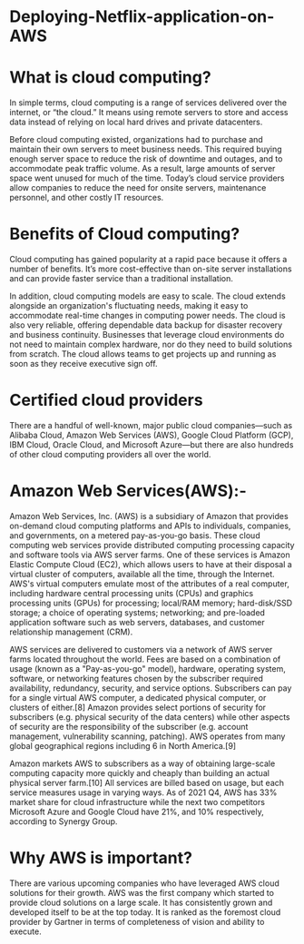 # Deploying-Netflix-application-on-AWS
# What is cloud computing?
In simple terms, cloud computing is a range of services delivered over the internet, or “the cloud.” It means using remote servers to store and access data instead of relying on local hard drives and private datacenters.

Before cloud computing existed, organizations had to purchase and maintain their own servers to meet business needs. This required buying enough server space to reduce the risk of downtime and outages, and to accommodate peak traffic volume. As a result, large amounts of server space went unused for much of the time. Today’s cloud service providers allow companies to reduce the need for onsite servers, maintenance personnel, and other costly IT resources.
# Benefits of Cloud computing?
Cloud computing has gained popularity at a rapid pace because it offers a number of benefits. It’s more cost-effective than on-site server installations and can provide faster service than a traditional installation.

In addition, cloud computing models are easy to scale. The cloud extends alongside an organization's fluctuating needs, making it easy to accommodate real-time changes in computing power needs. The cloud is also very reliable, offering dependable data backup for disaster recovery and business continuity. Businesses that leverage cloud environments do not need to maintain complex hardware, nor do they need to build solutions from scratch. The cloud allows teams to get projects up and running as soon as they receive executive sign off.
# Certified cloud providers
There are a handful of well-known, major public cloud companies—such as Alibaba Cloud, Amazon Web Services (AWS), Google Cloud Platform (GCP), IBM Cloud, Oracle Cloud, and Microsoft Azure—but there are also hundreds of other cloud computing providers all over the world.
# Amazon Web Services(AWS):-
Amazon Web Services, Inc. (AWS) is a subsidiary of Amazon that provides on-demand cloud computing platforms and APIs to individuals, companies, and governments, on a metered pay-as-you-go basis. These cloud computing web services provide distributed computing processing capacity and software tools via AWS server farms. One of these services is Amazon Elastic Compute Cloud (EC2), which allows users to have at their disposal a virtual cluster of computers, available all the time, through the Internet. AWS's virtual computers emulate most of the attributes of a real computer, including hardware central processing units (CPUs) and graphics processing units (GPUs) for processing; local/RAM memory; hard-disk/SSD storage; a choice of operating systems; networking; and pre-loaded application software such as web servers, databases, and customer relationship management (CRM).

AWS services are delivered to customers via a network of AWS server farms located throughout the world. Fees are based on a combination of usage (known as a "Pay-as-you-go" model), hardware, operating system, software, or networking features chosen by the subscriber required availability, redundancy, security, and service options. Subscribers can pay for a single virtual AWS computer, a dedicated physical computer, or clusters of either.[8] Amazon provides select portions of security for subscribers (e.g. physical security of the data centers) while other aspects of security are the responsibility of the subscriber (e.g. account management, vulnerability scanning, patching). AWS operates from many global geographical regions including 6 in North America.[9]

Amazon markets AWS to subscribers as a way of obtaining large-scale computing capacity more quickly and cheaply than building an actual physical server farm.[10] All services are billed based on usage, but each service measures usage in varying ways. As of 2021 Q4, AWS has 33% market share for cloud infrastructure while the next two competitors Microsoft Azure and Google Cloud have 21%, and 10% respectively, according to Synergy Group.
# Why AWS is important?
There are various upcoming companies who have leveraged AWS cloud solutions for their growth. AWS was the first company which started to provide cloud solutions on a large scale. It has consistently grown and developed itself to be at the top today. It is ranked as the foremost cloud provider by Gartner in terms of completeness of vision and ability to execute. 
